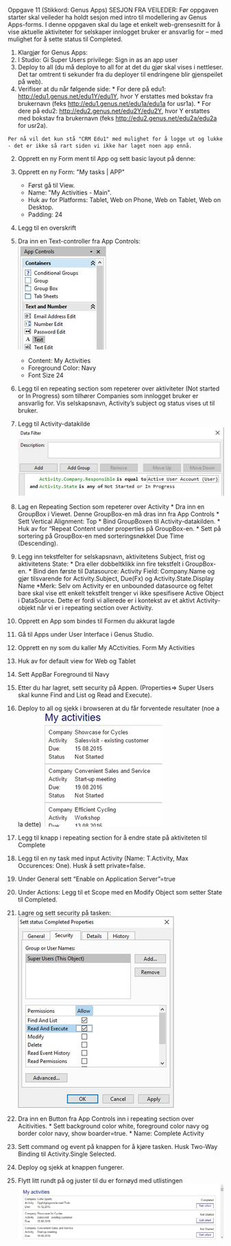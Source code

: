 Oppgave 11 (Stikkord: Genus Apps)
SESJON FRA VEILEDER: Før oppgaven starter skal veileder ha holdt sesjon med intro til modellering av Genus Apps-forms.
I denne oppgaven skal du lage et enkelt web-grensesnitt for å vise aktuelle aktiviteter for selskaper innlogget bruker er ansvarlig for – med mulighet for å sette status til Completed.
1. Klargjør for Genus Apps:
  1. I Studio: Gi Super Users privilege: Sign in as an app user
  2. Deploy to all (du må deploye to all for at det du gjør skal vises i nettleser. Det tar omtrent ti sekunder fra du deployer til endringene blir gjenspeilet på web).
  3. Verifiser at du når følgende side: 
    * For dere på edu1: http://edu1.genus.net/edu1Y/edu1Y, hvor Y erstattes med bokstav fra brukernavn (feks http://edu1.genus.net/edu1a/edu1a for usr1a).
    *	For dere på edu2: http://edu2.genus.net/edu2Y/edu2Y, hvor Y erstattes med bokstav fra brukernavn (feks http://edu2.genus.net/edu2a/edu2a for usr2a).
    
    Per nå vil det kun stå "CRM Edu1" med mulighet for å logge ut og lukke - det er ikke så rart siden vi ikke har laget noen app ennå.
2.	Opprett en ny Form ment til App og sett basic layout på denne:
  1. Opprett en ny Form: "My tasks | APP"
      * Først gå til View. 
      * Name: "My Activities - Main".
      * Huk av for Platforms: Tablet, Web on Phone, Web on Tablet, Web on Desktop.
      *  Padding: 24
3.	Legg til en overskrift
  2. Dra inn en Text-controller fra App Controls:
      ![oppg11fig1.JPG](media/oppg11fig1.JPG)
      * Content: My Activities
      * Foreground Color: Navy
      * Font Size 24
4. Legg til en repeating section som repeterer over aktiviteter (Not started or In Progress) som tilhører Companies som innlogget bruker er ansvarlig for. Vis selskapsnavn, Activity’s subject og status vises ut til bruker.
  1. Legg til Activity-datakilde
  ![oppg11fig2.JPG](media/oppg11fig2.JPG)
  2. Lag en Repeating Section som repeterer over Activity
    * Dra inn en GroupBox i Viewet. Denne GroupBox-en må dras inn fra App Controls
    * Sett Vertical Alignment: Top
    * Bind GroupBoxen til Activity-datakilden.
    * Huk av for “Repeat Content under properties på GroupBox-en.
    * Sett på sortering på GroupBox-en med sorteringsnøkkel Due Time (Descending).
  3. Legg inn tekstfelter for selskapsnavn, aktivitetens Subject, frist og aktivitetens State: 
    * Dra eller dobbeltklikk inn fire tekstfelt i GroupBox-en.
    * Bind den første til Datasource: Activity Field: Company.Name og gjør tilsvarende for Activity.Subject, Due(Fx) og Activity.State.Display Name
    *Merk: Selv om Activity er en unbounded datasource og feltet bare skal vise ett enkelt tekstfelt trenger vi ikke spesifisere Active Object i DataSource. Dette er fordi vi allerede er i kontekst av et aktivt Activity-objekt når vi er i repeating section over Activity.
5. Opprett en App som bindes til Formen du akkurat lagde
  1. Gå til Apps under User Interface i Genus Studio.
  2. Opprett en ny som du kaller My ACctivities. Form My Activities
  3. Huk av for default view for Web og Tablet
  4. Sett AppBar Foreground til Navy
  5. Etter du har lagret, sett security på Appen. (Properties=> Super 
  Users skal kunne Find and List og Read and Execute).
6. Deploy to all og sjekk i browseren at du får forventede resultater (noe a la dette)
![oppg11fig3.JPG](media/oppg11fig3.JPG)
 
7. Legg til knapp i repeating section for å endre state på aktiviteten til Complete 
  1. Legg til en ny task med input Activity (Name: T.Activity, Max Occurences: One). Husk å sett private=false.
  2. Under General sett “Enable on Application Server”=true
  3. Under Actions: Legg til et Scope med en Modify Object som setter State til Completed.
  4. Lagre og sett security på tasken:
  ![oppg11fig4.JPG](media/oppg11fig4.JPG)
  5. Dra inn en Button fra App Controls inn i repeating section over Acitivities. 
    * Sett background color white, foreground color navy og border color navy, show boarder=true.
    * Name: Complete Activity
  6. Sett command og event på knappen for å kjøre tasken. Husk Two-Way Binding til Activity.Single Selected.
  7. Deploy og sjekk at knappen fungerer. 
  8. Flytt litt rundt på og juster til du er fornøyd med utlistingen
  ![oppg11fig5.JPG](media/oppg11fig5.JPG)
 
